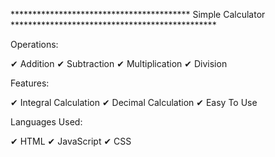 
*****************************************    Simple Calculator  ***********************************************

Operations: 

✔ Addition
✔ Subtraction
✔ Multiplication
✔ Division

Features: 

✔ Integral Calculation
✔ Decimal Calculation
✔ Easy To Use

Languages Used:

✔ HTML
✔ JavaScript
✔ CSS
